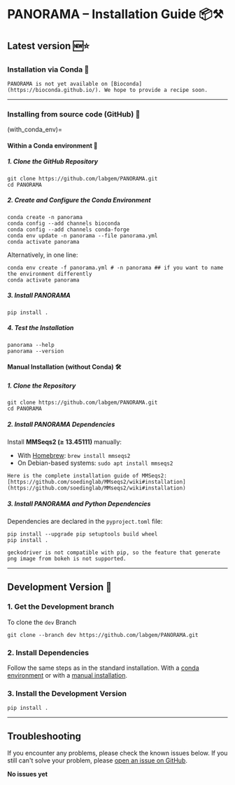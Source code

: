 # PANORAMA – Installation Guide 📦⚒

## Latest version 🆕⭐
### Installation via Conda 🐍

```{note}
PANORAMA is not yet available on [Bioconda](https://bioconda.github.io/). We hope to provide a recipe soon.
```

* * *

### Installing from source code (GitHub) 🐙
(with_conda_env)=
#### Within a Conda environment 🐍

##### 1. Clone the GitHub Repository

```shell
git clone https://github.com/labgem/PANORAMA.git
cd PANORAMA
```

##### 2. Create and Configure the Conda Environment

```shell
conda create -n panorama
conda config --add channels bioconda
conda config --add channels conda-forge
conda env update -n panorama --file panorama.yml
conda activate panorama
```

Alternatively, in one line:  
```shell
conda env create -f panorama.yml # -n panorama ## if you want to name the environment differently
conda activate panorama
```

##### 3. Install PANORAMA

```shell
pip install .
```

##### 4. Test the Installation

```shell
panorama --help
panorama --version
```

#### Manual Installation (without Conda) 🛠️

##### 1. Clone the Repository

```shell
git clone https://github.com/labgem/PANORAMA.git
cd PANORAMA
```

##### 2. Install PANORAMA Dependencies

Install **MMSeqs2 (≥ 13.45111)** manually:

* With [Homebrew](https://github.com/Homebrew/brew): `brew install mmseqs2`
* On Debian-based systems: `sudo apt install mmseqs2`

```{note}
Here is the complete installation guide of MMSeqs2: 
[https://github.com/soedinglab/MMseqs2/wiki#installation](https://github.com/soedinglab/MMseqs2/wiki#installation)
```

##### 3. Install PANORAMA and Python Dependencies

Dependencies are declared in the `pyproject.toml` file:

```shell
pip install --upgrade pip setuptools build wheel
pip install .
```

```{warning}
geckodriver is not compatible with pip, so the feature that generate png image from bokeh is not supported.
```
* * *

## Development Version 🧪

### 1. Get the Development branch 

To clone the `dev` Branch

```shell
git clone --branch dev https://github.com/labgem/PANORAMA.git
```


### 2. Install Dependencies

Follow the same steps as in the standard installation. 
With a [conda environment](#with_conda_env) or with a [manual installation](#manual-installation-without-conda).

### 3. Install the Development Version
```shell
pip install .
```
    
***

## Troubleshooting

If you encounter any problems, please check the known issues below.
If you still can't solve your problem, please [open an issue on GitHub](https://github.com/labgem/PANORAMA/issues).

**No issues yet**
